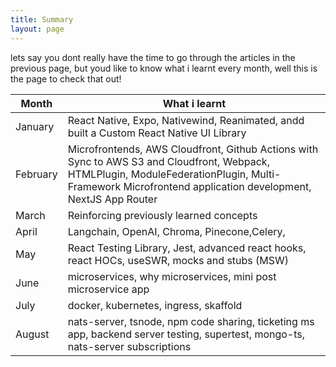 ```yaml
---
title: Summary
layout: page
---
```


lets say you dont really have the time to go through the articles in the previous page, but youd like to know what i learnt every month, well this is the page to check that out!

| Month    | What i learnt                                                                                                                                                                                            |
| -------- | -------------------------------------------------------------------------------------------------------------------------------------------------------------------------------------------------------- |
| January  | React Native, Expo, Nativewind, Reanimated, andd built a Custom React Native UI Library                                                                                                                  |
| February | Microfrontends, AWS Cloudfront, Github Actions with Sync to AWS S3 and Cloudfront, Webpack, HTMLPlugin, ModuleFederationPlugin, Multi-Framework Microfrontend application development, NextJS App Router |
| March    | Reinforcing previously learned concepts                                                                                                                                                                  |
| April    | Langchain, OpenAI, Chroma, Pinecone,Celery,                                                                                                                                                              |
| May      | React Testing Library, Jest, advanced react hooks, react HOCs, useSWR, mocks and stubs (MSW)                                                                                                             |
| June     | microservices, why microservices, mini post microservice app                                                                                                                                             |
| July     | docker, kubernetes, ingress, skaffold                                                                                                                                                                    |
| August   | nats-server, tsnode, npm code sharing, ticketing ms app, backend server testing, supertest, mongo-ts, nats-server subscriptions                                                                          |
